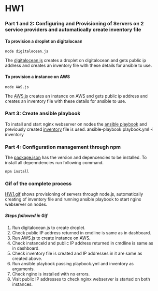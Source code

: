 # HW1 
### Part 1 and 2: Configuring and Provisioning of Servers on 2 service providers and automatically create inventory file
#### To provision a droplet on digitalocean
	node digitalocean.js
The [digitalocean.js](/HW/HW1/digitalocean.js) creates a droplet on digitalocean and gets public ip address and creates an inventory file with these details for ansible to use.

#### To provision a instance on AWS
	node AWS.js
The [AWS.js](/HW/HW1/AWS.js) creates an instance on AWS and gets public ip address and creates an inventory file with these details for ansible to use.

### Part 3: Create ansible playbook
To install and start nginx webserver on nodes the [ansible playbook](/HW/HW1/playbook.yml) and previously created [inventory](/HW/HW1/inventory) file is used.
	ansible-playbook playbook.yml -i inventory

### Part 4: Configuration management through npm
The [package.json](/HW/HW1/package.json) has the version and depencencies to be installed. To install all depenndencies run following command.

	npm install

### Gif of the complete process
[HW1.gif](/HW/HW1/HW1.gif) shows provisioning of servers through node.js, automatically creating of inventory file and running ansible playbook
to start nginx webserver on nodes.
##### Steps followed in Gif
1. Run digitalocean.js to create droplet.
2. Check public IP address returned in cmdline is same as in dashboard.
3. Run AWS.js to create instance on AWS.
4. Check instanceId and public IP address returned in cmdline is same as in dashboard.
5. Check inventory file is created and IP addresses in it are same as created above.
6. Run ansible playbook passing playbook.yml and inventory as arguments.
7. Check nginx is installed with no errors.
8. Visit public IP addresses to check nginx webserver is started on both instances.

